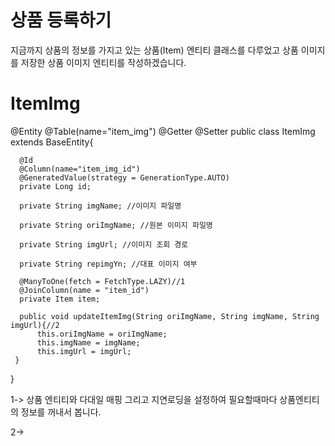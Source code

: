상품 등록하기
====

지금까지 상품의 정보를 가지고 있는 상품(Item) 엔티티 클래스를 다루었고 상품 이미지를 저장한 상품 이미지 엔티티를 작성하겠습니다.

ItemImg
====

  @Entity
  @Table(name="item_img")
  @Getter @Setter
  public class ItemImg extends BaseEntity{

      @Id
      @Column(name="item_img_id")
      @GeneratedValue(strategy = GenerationType.AUTO)
      private Long id;

      private String imgName; //이미지 파일명

      private String oriImgName; //원본 이미지 파일명

      private String imgUrl; //이미지 조회 경로

      private String repimgYn; //대표 이미지 여부

      @ManyToOne(fetch = FetchType.LAZY)//1
      @JoinColumn(name = "item_id")
      private Item item;

      public void updateItemImg(String oriImgName, String imgName, String imgUrl){//2
          this.oriImgName = oriImgName;
          this.imgName = imgName;
          this.imgUrl = imgUrl;
     }

  }


1-> 상품 엔티티와 다대일 매핑 그리고 지연로딩을 설정하여 필요할때마다 상품엔티티의 정보를 꺼내서 봅니다.

2->
